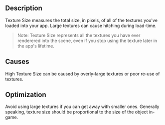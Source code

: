 ## Description
Texture Size measures the total size, in pixels, of all of the textures you've loaded into your app. Large textures can cause hitching during load-time.

> Note: Texture Size represents all the textures you have ever renderered into the scene, even if you stop using the texture later in the app's lifetime.

## Causes
High Texture Size can be caused by overly-large textures or poor re-use of textures.

## Optimization
Avoid using large textures if you can get away with smaller ones. Generally speaking, texture size should be proportional to the size of the object in-game.
